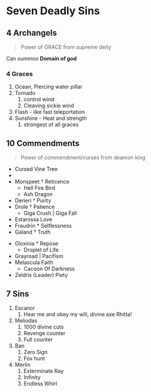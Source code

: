 # Seven Deadly Sins


## 4 Archangels

> Power of GRACE from supreme deity

Can summon **Domain of god**

### 4 Graces

1. Ocean, Piercing water pillar
2. Tornado
   1. control wind
   2. Cleaving sickie wind
3. Flash - like fast teleportation
4. Sunshine - Heat and strength
   1. strongest of all graces

## 10 Commendments

> Power of commendment/curses from deamon king

* Cursed Vine Tree
*
* Monspeet † Reticence
  * Hell Fire Bird
  * Ash Dragon
* Derieri † Purity
* Drole † Patience
  * Giga Crush | Giga Fall
* Estarossa Love
* Fraudrin † Selflessness
* Galand † Truth
- Gloxinia † Repose
  * Droplet of Life
- Grayroad | Pacifism
- Melascula Faith
  * Cacoon Of Darkness
- Zeldris (Leader) Piety

## 7 Sins

1. Escanor
   1.  Hear me and obey my will, divine axe Rhitta!
2.  Meliodas
    1.  1000 divine cuts
    2. Revenge counter
    3. Full counter
3. Ban
   1. Zero Sign
   2. Fox hunt
4. Merlin
   1. Exterminate Ray
   2. Infinity
   3. Endless Whirl
